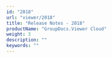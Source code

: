 ```yaml
---
id: "2018"
url: "viewer/2018"
title: "Release Notes - 2018"
productName: "GroupDocs.Viewer Cloud"
weight: 3
description: ""
keywords: ""
---
```

